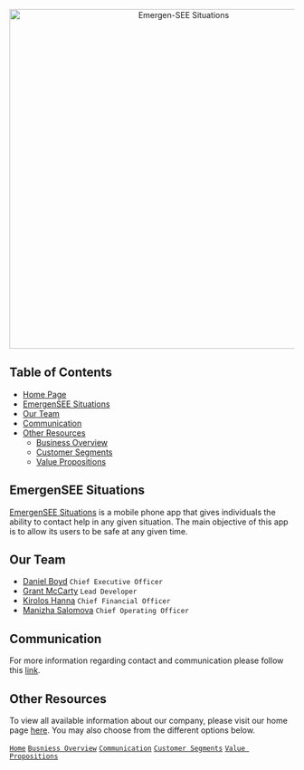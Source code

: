 <p align="center">
<img src="https://github.com/Emergen-SEE/Emergen-SEE-Situations/blob/master/EmergenSEE%20Situations%20(Version%202).png"
alt="Emergen-SEE Situations"
width="600"
/>
</p>

## Table of Contents
* [Home Page](https://github.com/Emergen-SEE/Emergen-SEE-Situations/blob/master/Communication.md)
* [EmergenSEE Situations](#emergensee-situations)
* [Our Team](#our-team)
* [Communication](#communication)
* [Other Resources](#other-resources)
  * [Business Overview](https://github.com/Emergen-SEE/Emergen-SEE-Situations/blob/master/Business%20Overview.md)
  * [Customer Segments](https://github.com/Emergen-SEE/Emergen-SEE-Situations/blob/master/Customer%20Segments.md)
  * [Value Propositions](https://github.com/Emergen-SEE/Emergen-SEE-Situations/blob/master/Value%20Propositions.md)

## EmergenSEE Situations
[EmergenSEE Situations](https://github.com/Emergen-SEE) is a mobile phone app that gives individuals the ability to contact help in any given situation. The main objective of this app is to allow its users to be safe at any given time.

## Our Team
* [Daniel Boyd](https://github.com/jdboyd196) `Chief Executive Officer`
* [Grant McCarty](https://github.com/GrantMcCarty) `Lead Developer`
* [Kirolos Hanna](https://github.com/) `Chief Financial Officer`
* [Manizha Salomova](https://github.com/manizha83) `Chief Operating Officer`

## Communication
For more information regarding contact and communication please follow this [link](https://github.com/Emergen-SEE/Emergen-SEE-Situations/blob/master/Communication.md).

## Other Resources
To view all available information about our company, please visit our home page [here](https://github.com/Emergen-SEE/Emergen-SEE-Situations). You may also choose from the different options below.

[`Home`](https://github.com/Emergen-SEE/Emergen-SEE-Situations)
[`Busniess Overview`](https://github.com/Emergen-SEE/Emergen-SEE-Situations/blob/master/Business%20Overview.md)
[`Communication`](https://github.com/Emergen-SEE/Emergen-SEE-Situations/blob/master/Communication.md)
[`Customer Segments`](https://github.com/Emergen-SEE/Emergen-SEE-Situations/blob/master/Customer%20Segments.md)
[`Value Propositions`](https://github.com/Emergen-SEE/Emergen-SEE-Situations/blob/master/Value%20Propositions.md)
